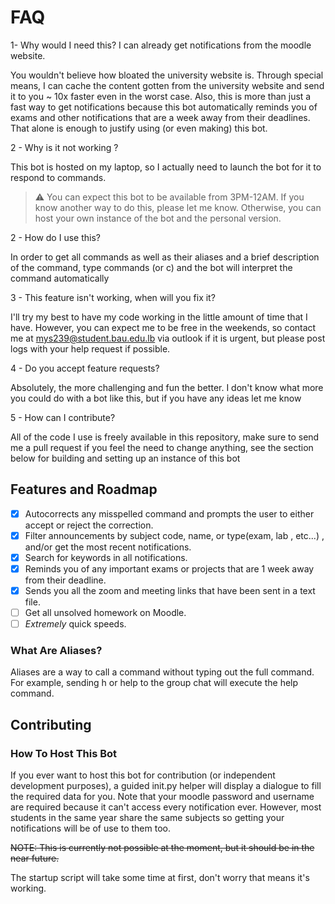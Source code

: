 # FAQ

1- Why would I need this? I can already get notifications from the moodle website.

You wouldn't believe how bloated the university website is. Through special means, I can cache the content gotten from the university website and send it to you ~ 10x faster even in the worst case. Also, this is more than just a fast way to get notifications because this bot automatically reminds you of exams and other notifications that are a week away from their deadlines. That alone is enough to justify using (or even making) this bot.

2 - Why is it not working ?

This bot is hosted on my laptop, so I actually need to launch the bot for it to respond to commands.
> ⚠️ You can expect this bot to be available from 3PM-12AM.
If you know another way to do this, please let me know.
Otherwise, you can host your own instance of the bot and the personal version.

2 - How do I use this?

In order to get all commands as well as their aliases and a brief description of the command,
type commands (or c) and the bot will interpret the command automatically

3 - This feature isn't working, when will you fix it?

I'll try my best to have my code working in the little amount of time that I have. However, you can expect me to be free in the weekends, so contact me at mys239@student.bau.edu.lb via outlook if it is urgent, but please post logs with your help request if possible.

4 - Do you accept feature requests?

Absolutely, the more challenging and fun the better. I don't know what more you could do with a bot like this, but if you have any ideas let me know

5 - How can I contribute?

All of the code I use is freely available in this repository, make sure to send me a pull request if you feel the need to change anything, see the section below for building and setting up an instance of this bot

## Features and Roadmap

- [x]  Autocorrects any misspelled command and prompts the user to either accept or reject the correction.
- [x]  Filter announcements by subject code, name, or type(exam, lab , etc...) ,  and/or get the most recent notifications.
- [x]  Search for keywords in all notifications.
- [x]  Reminds you of any important exams or projects that are 1 week away from their deadline.
- [x]  Sends you all the zoom and meeting links that have been sent in a text file.
- [ ]   Get all unsolved homework on Moodle.
- [ ]   *Extremely* quick speeds.

### What Are Aliases?

Aliases are a way to call a command without typing out the full command.
For example, sending h or help to the group chat will execute the help command.

## Contributing

### How To Host This Bot

If you ever want to host this bot for contribution (or independent development purposes), a guided init.py helper will display a dialogue to fill the required data for you.
Note that your moodle password and username are required because it can't access every notification ever. However, most students in the same year share the same subjects so getting your notifications will be of use to them too.

~~NOTE: This is currently not possible at the moment, but it should be in the near future.~~

The startup script will take some time at first, don't worry that means it's working.
